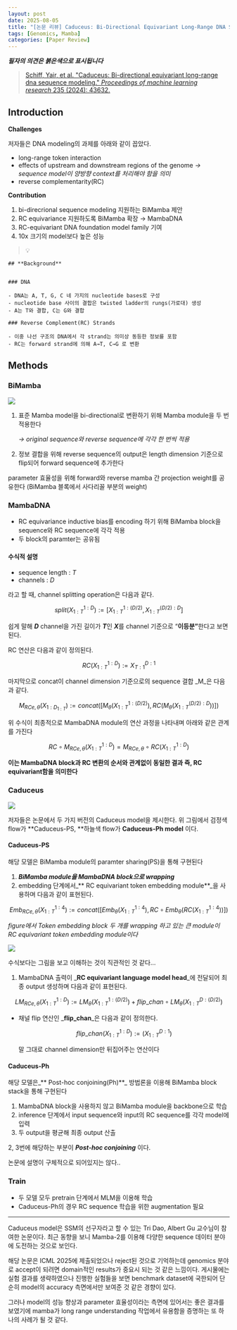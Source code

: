 ```yaml
---
layout: post
date: 2025-08-05
title: "[논문 리뷰] Caduceus: Bi-Directional Equivariant Long-Range DNA Sequence Modeling"
tags: [Genomics, Mamba]
categories: [Paper Review]
---
```


<span class="notion-red">_**필자의 의견은 붉은색으로 표시됩니다**_</span>


> [Schiff, Yair, et al. "Caduceus: Bi-directional equivariant long-range dna sequence modeling." ](https://pmc.ncbi.nlm.nih.gov/articles/PMC12189541/)[_Proceedings of machine learning research_](https://pmc.ncbi.nlm.nih.gov/articles/PMC12189541/)[ 235 (2024): 43632.](https://pmc.ncbi.nlm.nih.gov/articles/PMC12189541/)



## Introduction


**Challenges**


저자들은 DNA modeling의 과제를 아래와 같이 꼽았다.

- long-range token interaction
- effects of upstream and downstream regions of the genome 
_→ sequence model이 양방향 context를 처리해야 함을 의미_
- reverse complementarity(RC)

**Contribution**

1. bi-direcrional sequence modeling 지원하는 BiMamba 제안
1. RC equivariance 지원하도록 BiMamba 확장 → MambaDNA
1. RC-equivariant DNA foundation model family 기여
1. 10x 크기의 model보다 높은 성능

> 💡 


	## **Background**


	### DNA

	- DNA는 A, T, G, C 네 가지의 nucleotide bases로 구성
	- nucleotide base 사이의 결합은 twisted ladder의 rungs(가로대) 생성
	- A는 T와 결합, C는 G와 결합

	### Reverse Complement(RC) Strands

	- 이중 나선 구조의 DNA에서 각 strand는 의미상 동등한 정보를 포함
	- RC는 forward strand에 의해 A→T, C→G 로 변환


## Methods



### BiMamba


![](https://prod-files-secure.s3.us-west-2.amazonaws.com/542b861c-36a8-4051-84e5-8804b6728dba/2c247d59-7815-4980-99f0-8f0d21f445a7/image.png?X-Amz-Algorithm=AWS4-HMAC-SHA256&X-Amz-Content-Sha256=UNSIGNED-PAYLOAD&X-Amz-Credential=ASIAZI2LB466QPH2W57X%2F20250903%2Fus-west-2%2Fs3%2Faws4_request&X-Amz-Date=20250903T121506Z&X-Amz-Expires=3600&X-Amz-Security-Token=IQoJb3JpZ2luX2VjENz%2F%2F%2F%2F%2F%2F%2F%2F%2F%2FwEaCXVzLXdlc3QtMiJIMEYCIQDnUQ88qBRyewgcjyv%2BTnaqlUC49oxof7nlYi1aCHoBnAIhANRi32vELMC6dy2pNPVy0T77c60TRPysGX5N2zaXJ9wxKv8DCEUQABoMNjM3NDIzMTgzODA1IgyvTpMJYFDQWYbDpXQq3AMa5fcrfqTVphp%2FQqGB2JBRJZnAH9pLAe6DVPLLG80sbIVxt3T3UT%2B9vJFG7Uek40ONpF3redIEwIp1appcs92DrGuk6yAVEzAhW1NVOt5U495BarX4xrPyAkvj2%2Bn8CSELp0fHVGGS1FQ1q4dZ1PdTP%2BLJtS5yup5XzFXUwg2tw1jjr%2BT8fcOrghM%2B%2B0yfk%2BvurdwuCUA8XQrARf7czPPQeCntwQmBSTayGYYwlvgmSGYYC%2FiRxjpoinNxfZjato4N5%2FhuU0hkpR2YQu%2BMdVVjJUt%2BGY1C5xtnpmjPjFA69vN1%2BoismHap2jm1rqFJrxEKxGJ2Cn4gcSnxPtx11zoAdX3SiyRo%2FfeO43%2BnzwgVBFuWnaP7zyntGCKdD7yfFTUhKxV66QpHuQE4%2BPlJUNCpK5YNCk2LQcbQpWmFq2HCPqcNQipfhV5r7cw7NJRPVP1LkLBtC%2BprRIq1BeC84GGPFkYFb9tR6mz4cBM%2BgGGtO7SU%2BVAd5f19BRTl%2FegrngxiXu2OKh6oJwugS1NUuN1wpWCNBtECMlQoGKeo52Os2n0Ji6atF1kNmGsIjaHz5Rdqfo0TVDEN4pMx6itjdgjUMMUaoKrFIHUwfvWdB0PbZYCH4ULiLFk4MXzwgjCc2eDFBjqkATQmDK6XqoL6IIDUSG8uPR7U8w%2BHXhNaLuZd5XzqTOqhHlwNAVsMuZGgQyYtedI5F8cXRoqZ9hs2WbzEiqIImW4gH%2F0U2Q%2BMp%2Fh%2FGUhcqVUoucFgjv8GhafwkDJuLT9w%2FFQ08xmueE1vLVWlTxw1S2I1UzSUypzWmsusbKAORyBH8YRygHaik0%2FuzY1p%2BOoYnKs2KajJVf7cfakUcjQ3hdMRElbI&X-Amz-Signature=400377000534f75bba355f3b1b851428e7d3b7d3aecd59e9229ec965d9de23f3&X-Amz-SignedHeaders=host&x-amz-checksum-mode=ENABLED&x-id=GetObject)

1. 표준 Mamba model을 bi-directional로 변환하기 위해 Mamba module을 두 번 적용한다

	_→ original sequence와 reverse sequence에 각각 한 번씩 적용_

1. 정보 결합을 위해 reverse sequence의 output은 length dimension 기준으로 flip되어 forward sequence에 추가한다

parameter 효율성을 위해 forward와 reverse mamba 간 projection weight를 공유한다 (BiMamba 블록에서 사다리꼴 부분의 weight)



### MambaDNA

- RC equivariance inductive bias를 encoding 하기 위해 BiMamba block을 sequence와 RC sequence에 각각 적용
- 두 block의 paramter는 공유됨


#### 수식적 설명

- sequence length : _T_
- channels : _D_

라고 할 때,  channel splitting operation은 다음과 같다.


$$
split(X^{1:D}_{1:T}):=[X^{1:(D/2)}_{1:T},X^{(D/2):D}_{1:T}]
$$


<span class="notion-red">쉽게 말해 </span><span class="notion-red">_**D**_</span><span class="notion-red"> channel을 가진 길이가 </span><span class="notion-red">_**T**_</span><span class="notion-red">인 </span><span class="notion-red">_**X**_</span><span class="notion-red">를 channel 기준으로 “</span><span class="notion-red">**이등분”**</span><span class="notion-red">한다고 보면 된다.</span>


RC 연산은 다음과 같이 정의된다.


$$
RC(X^{1:D}_{1:T}):=X^{D:1}_{T:1}
$$


마지막으로 concat이 channel dimension 기준으로의 sequence 결합 _M_은 다음과 같다.


$$
M_{RCe,\theta}(X_{1:D_{1:T}}):=concat([M_{\theta}(X^{1:(D/2)}_{1:T}),RC(M_{\theta}(X^{(D/2):D}_{1:T}))])
$$


위 수식이 최종적으로 MambaDNA module의 연산 과정을 나타내며 아래와 같은 관계를 가진다


$$
RC\circ M_{RCe,\theta}(X^{1:D}_{1:T}) = M_{RCe,\theta} \circ RC(X^{1:D}_{1:T})
$$


**이는 MambaDNA block과 RC 변환의 순서와 관계없이 동일한 결과 즉, RC equivariant함을 의미한다**



### Caduceus


![](https://prod-files-secure.s3.us-west-2.amazonaws.com/542b861c-36a8-4051-84e5-8804b6728dba/f94a60d7-8145-473b-aef9-7c68d3ec604a/image.png?X-Amz-Algorithm=AWS4-HMAC-SHA256&X-Amz-Content-Sha256=UNSIGNED-PAYLOAD&X-Amz-Credential=ASIAZI2LB466QPH2W57X%2F20250903%2Fus-west-2%2Fs3%2Faws4_request&X-Amz-Date=20250903T121507Z&X-Amz-Expires=3600&X-Amz-Security-Token=IQoJb3JpZ2luX2VjENz%2F%2F%2F%2F%2F%2F%2F%2F%2F%2FwEaCXVzLXdlc3QtMiJIMEYCIQDnUQ88qBRyewgcjyv%2BTnaqlUC49oxof7nlYi1aCHoBnAIhANRi32vELMC6dy2pNPVy0T77c60TRPysGX5N2zaXJ9wxKv8DCEUQABoMNjM3NDIzMTgzODA1IgyvTpMJYFDQWYbDpXQq3AMa5fcrfqTVphp%2FQqGB2JBRJZnAH9pLAe6DVPLLG80sbIVxt3T3UT%2B9vJFG7Uek40ONpF3redIEwIp1appcs92DrGuk6yAVEzAhW1NVOt5U495BarX4xrPyAkvj2%2Bn8CSELp0fHVGGS1FQ1q4dZ1PdTP%2BLJtS5yup5XzFXUwg2tw1jjr%2BT8fcOrghM%2B%2B0yfk%2BvurdwuCUA8XQrARf7czPPQeCntwQmBSTayGYYwlvgmSGYYC%2FiRxjpoinNxfZjato4N5%2FhuU0hkpR2YQu%2BMdVVjJUt%2BGY1C5xtnpmjPjFA69vN1%2BoismHap2jm1rqFJrxEKxGJ2Cn4gcSnxPtx11zoAdX3SiyRo%2FfeO43%2BnzwgVBFuWnaP7zyntGCKdD7yfFTUhKxV66QpHuQE4%2BPlJUNCpK5YNCk2LQcbQpWmFq2HCPqcNQipfhV5r7cw7NJRPVP1LkLBtC%2BprRIq1BeC84GGPFkYFb9tR6mz4cBM%2BgGGtO7SU%2BVAd5f19BRTl%2FegrngxiXu2OKh6oJwugS1NUuN1wpWCNBtECMlQoGKeo52Os2n0Ji6atF1kNmGsIjaHz5Rdqfo0TVDEN4pMx6itjdgjUMMUaoKrFIHUwfvWdB0PbZYCH4ULiLFk4MXzwgjCc2eDFBjqkATQmDK6XqoL6IIDUSG8uPR7U8w%2BHXhNaLuZd5XzqTOqhHlwNAVsMuZGgQyYtedI5F8cXRoqZ9hs2WbzEiqIImW4gH%2F0U2Q%2BMp%2Fh%2FGUhcqVUoucFgjv8GhafwkDJuLT9w%2FFQ08xmueE1vLVWlTxw1S2I1UzSUypzWmsusbKAORyBH8YRygHaik0%2FuzY1p%2BOoYnKs2KajJVf7cfakUcjQ3hdMRElbI&X-Amz-Signature=0d7840b093778071a202514c27312732229a955de6418ef3cad175b8f511cae6&X-Amz-SignedHeaders=host&x-amz-checksum-mode=ENABLED&x-id=GetObject)


저자들은 논문에서 두 가지 버전의 Caduceus model을 제시한다. 위 그림에서 검정색 flow가 **Caduceus-PS, **하늘색 flow가 **Caduceus-Ph model** 이다.



#### Caduceus-PS


해당 모델은 BiMamba module의 paramter sharing(PS)을 통해 구현된다

1. _**BiMamba module을 MambaDNA block으로 wrapping**_
1. embedding 단계에서_** RC equivariant token embedding module**_을 사용하며 다음과 같이 표현된다.

$$
Emb_{RCe,\theta}(X^{1:4}_{1:T}):=concat([Emb_{\theta}(X^{1:4}_{1:T}),RC \circ Emb_{\theta}(RC(X^{1:4}_{1:T}))])
$$


_figure에서 Token embedding block 두 개를 wrapping 하고 있는 큰 module이 RC equivariant token embedding module이다_


![](https://prod-files-secure.s3.us-west-2.amazonaws.com/542b861c-36a8-4051-84e5-8804b6728dba/b175e4da-71eb-4e91-8c23-a06dabe673c9/image.png?X-Amz-Algorithm=AWS4-HMAC-SHA256&X-Amz-Content-Sha256=UNSIGNED-PAYLOAD&X-Amz-Credential=ASIAZI2LB466QPH2W57X%2F20250903%2Fus-west-2%2Fs3%2Faws4_request&X-Amz-Date=20250903T121507Z&X-Amz-Expires=3600&X-Amz-Security-Token=IQoJb3JpZ2luX2VjENz%2F%2F%2F%2F%2F%2F%2F%2F%2F%2FwEaCXVzLXdlc3QtMiJIMEYCIQDnUQ88qBRyewgcjyv%2BTnaqlUC49oxof7nlYi1aCHoBnAIhANRi32vELMC6dy2pNPVy0T77c60TRPysGX5N2zaXJ9wxKv8DCEUQABoMNjM3NDIzMTgzODA1IgyvTpMJYFDQWYbDpXQq3AMa5fcrfqTVphp%2FQqGB2JBRJZnAH9pLAe6DVPLLG80sbIVxt3T3UT%2B9vJFG7Uek40ONpF3redIEwIp1appcs92DrGuk6yAVEzAhW1NVOt5U495BarX4xrPyAkvj2%2Bn8CSELp0fHVGGS1FQ1q4dZ1PdTP%2BLJtS5yup5XzFXUwg2tw1jjr%2BT8fcOrghM%2B%2B0yfk%2BvurdwuCUA8XQrARf7czPPQeCntwQmBSTayGYYwlvgmSGYYC%2FiRxjpoinNxfZjato4N5%2FhuU0hkpR2YQu%2BMdVVjJUt%2BGY1C5xtnpmjPjFA69vN1%2BoismHap2jm1rqFJrxEKxGJ2Cn4gcSnxPtx11zoAdX3SiyRo%2FfeO43%2BnzwgVBFuWnaP7zyntGCKdD7yfFTUhKxV66QpHuQE4%2BPlJUNCpK5YNCk2LQcbQpWmFq2HCPqcNQipfhV5r7cw7NJRPVP1LkLBtC%2BprRIq1BeC84GGPFkYFb9tR6mz4cBM%2BgGGtO7SU%2BVAd5f19BRTl%2FegrngxiXu2OKh6oJwugS1NUuN1wpWCNBtECMlQoGKeo52Os2n0Ji6atF1kNmGsIjaHz5Rdqfo0TVDEN4pMx6itjdgjUMMUaoKrFIHUwfvWdB0PbZYCH4ULiLFk4MXzwgjCc2eDFBjqkATQmDK6XqoL6IIDUSG8uPR7U8w%2BHXhNaLuZd5XzqTOqhHlwNAVsMuZGgQyYtedI5F8cXRoqZ9hs2WbzEiqIImW4gH%2F0U2Q%2BMp%2Fh%2FGUhcqVUoucFgjv8GhafwkDJuLT9w%2FFQ08xmueE1vLVWlTxw1S2I1UzSUypzWmsusbKAORyBH8YRygHaik0%2FuzY1p%2BOoYnKs2KajJVf7cfakUcjQ3hdMRElbI&X-Amz-Signature=b0e678ae893f7296df715c7d59af18ce75e30d8af208d5b2008df9fd3ec6b816&X-Amz-SignedHeaders=host&x-amz-checksum-mode=ENABLED&x-id=GetObject)


<span class="notion-red">수식보다는 그림을 보고 이해하는 것이 직관적인 것 같다…</span>

1. MambaDNA 출력이 _**RC equivariant language model head**_에 전달되어 최종 output 생성하며 다음과 같이 표현된다.

$$
LM_{RCe,\theta}(X^{1:D}_{1:T}):= LM_{\theta}(X^{1:(D/2)}_{1:T})+flip\_chan\circ LM_{\theta}(X^{D:(D/2)}_{1:T})
$$

- 채널 flip 연산인 _**flip\_chan**_은 다음과 같이 정의한다.

	$$
	flip\_chan(X^{1:D}_{1:T}):=(X^{D:1}_{1:T})
	$$


	말 그대로 channel dimension만 뒤집어주는 연산이다



#### Caduceus-Ph


해당 모델은_** Post-hoc conjoining(Ph)**_ 방법론을 이용해 BiMamba block stack을 통해 구현된다

1. MambaDNA block을 사용하지 않고 BiMamba module을 backbone으로 학습
1. inference 단계에서 input sequence와 input의 RC sequence를 각각 model에 입력
1. 두 output을 평균해 최종 output 산출

2, 3번에 해당하는 부분이 _**Post-hoc conjoining**_ 이다.


<span class="notion-red">논문에 설명이 구체적으로 되어있지는 않다..</span>



### Train

- 두 모델 모두 pretrain 단계에서 MLM을 이용해 학습
- Caduceus-Ph의 경우 RC sequence 학습을 위한 augmentation 필요

---


<span class="notion-red">Caduceus model은 SSM의 선구자라고 할 수 있는 Tri Dao, Albert Gu 교수님이 참여한 논문이다. 최근 동향을 보니 Mamba-2를 이용해 다양한 sequence 데이터 분야에 도전하는 것으로 보인다.</span>


<span class="notion-red">해당 논문은 ICML 2025에 제출되었으나 reject된 것으로 기억하는데 genomics 분야로 accept이 되려면 domain적인 results가 중요시 되는 것 같은 느낌이다. 게시물에는 실험 결과를 생략하였으나 진행한 실험들을 보면 benchmark dataset에 국한되어 단순히 model의 accuracy 측면에서만 보여준 것 같은 경향이 있다.</span>


<span class="notion-red">그러나 model의 성능 향상과 parameter 효율성이라는 측면에 있어서는 좋은 결과를 보였기에 mamba가 long range understanding 작업에서 유용함을 증명하는 또 하나의 사례가 될 것 같다.</span>

